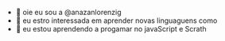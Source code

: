 - 👋 oie eu sou a @anazanlorenzig
- 👀 eu estro interessada em aprender novas linguaguens como 
- 🌱 eu estou aprendendo a progamar no javaScript e Scrath
